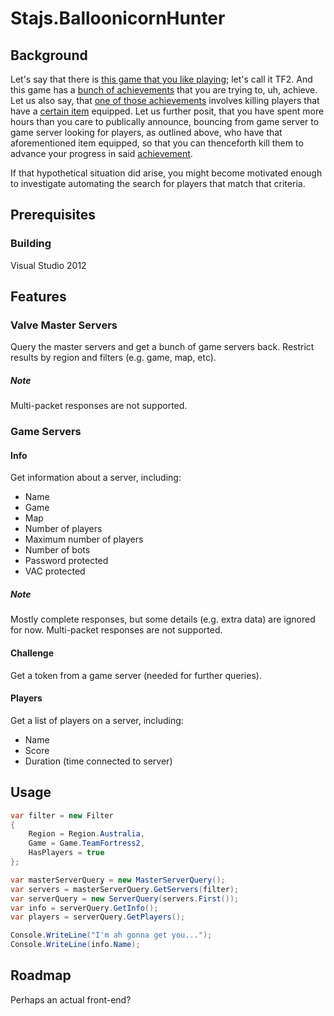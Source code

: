 # Stajs.BalloonicornHunter

## Background

Let's say that there is [this game that you like playing](http://www.teamfortress.com/); let's call it TF2. And this game has a [bunch of achievements](http://steamcommunity.com/stats/TF2/achievements/) that you are trying to, uh, achieve. Let us also say, that [one of those achievements](http://wiki.teamfortress.com/w/index.php?title=The_Great_Deflate&redirect=no) involves killing players that have a [certain item](http://wiki.teamfortress.com/wiki/Balloonicorn) equipped. Let us further posit, that you have spent more hours than you care to publically announce, bouncing from game server to game server looking for players, as outlined above, who have that aforementioned item equipped, so that you can thenceforth kill them to advance your progress in said [achievement](http://wiki.teamfortress.com/wiki/Balloonicorn#Related_achievements).

If that hypothetical situation did arise, you might become motivated enough to investigate automating the search for players that match that criteria.

## Prerequisites

### Building

Visual Studio 2012

## Features

### Valve Master Servers

Query the master servers and get a bunch of game servers back. Restrict results by region and filters (e.g. game, map, etc).

##### Note

Multi-packet responses are not supported.

### Game Servers

#### Info
Get information about a server, including:

* Name
* Game
* Map
* Number of players
* Maximum number of players
* Number of bots
* Password protected
* VAC protected

##### Note

Mostly complete responses, but some details (e.g. extra data) are ignored for now. Multi-packet responses are not supported.

#### Challenge

Get a token from a game server (needed for further queries).

#### Players

Get a list of players on a server, including:

* Name
* Score
* Duration (time connected to server)

## Usage

```c#
var filter = new Filter
{
	Region = Region.Australia,
	Game = Game.TeamFortress2,
	HasPlayers = true
};

var masterServerQuery = new MasterServerQuery();
var servers = masterServerQuery.GetServers(filter);
var serverQuery = new ServerQuery(servers.First());
var info = serverQuery.GetInfo();
var players = serverQuery.GetPlayers();

Console.WriteLine("I'm ah gonna get you...");
Console.WriteLine(info.Name);
```

## Roadmap

Perhaps an actual front-end?
